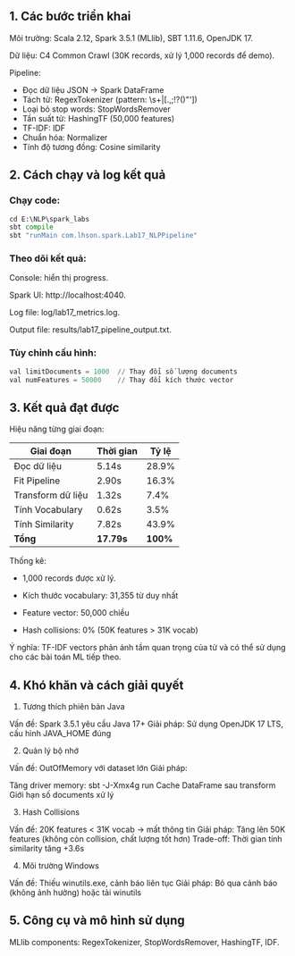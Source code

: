 ## 1. Các bước triển khai

Môi trường: Scala 2.12, Spark 3.5.1 (MLlib), SBT 1.11.6, OpenJDK 17.

Dữ liệu: C4 Common Crawl (30K records, xử lý 1,000 records để demo).

Pipeline:

- Đọc dữ liệu JSON → Spark DataFrame
- Tách từ: RegexTokenizer (pattern: \\s+|[.,;!?()\"'])
- Loại bỏ stop words: StopWordsRemover
- Tần suất từ: HashingTF (50,000 features)
- TF-IDF: IDF
- Chuẩn hóa: Normalizer
- Tính độ tương đồng: Cosine similarity

## 2. Cách chạy và log kết quả

### Chạy code:

```python
cd E:\NLP\spark_labs
sbt compile
sbt "runMain com.lhson.spark.Lab17_NLPPipeline"
```

### Theo dõi kết quả:

Console: hiển thị progress.

Spark UI: http://localhost:4040.

Log file: log/lab17_metrics.log.

Output file: results/lab17_pipeline_output.txt.

### Tùy chỉnh cấu hình:

```python
val limitDocuments = 1000  // Thay đổi số lượng documents
val numFeatures = 50000    // Thay đổi kích thước vector
```

## 3. Kết quả đạt được

Hiệu năng từng giai đoạn:

| Giai đoạn         | Thời gian  | Tỷ lệ    |
| ----------------- | ---------- | -------- |
| Đọc dữ liệu       | 5.14s      | 28.9%    |
| Fit Pipeline      | 2.90s      | 16.3%    |
| Transform dữ liệu | 1.32s      | 7.4%     |
| Tính Vocabulary   | 0.62s      | 3.5%     |
| Tính Similarity   | 7.82s      | 43.9%    |
| **Tổng**          | **17.79s** | **100%** |

Thống kê:

- 1,000 records được xử lý.

- Kích thước vocabulary: 31,355 từ duy nhất

- Feature vector: 50,000 chiều

- Hash collisions: 0% (50K features > 31K vocab)

Ý nghĩa: TF-IDF vectors phản ánh tầm quan trọng của từ và có thể sử dụng cho các bài toán ML tiếp theo.

## 4. Khó khăn và cách giải quyết

1. Tương thích phiên bản Java

Vấn đề: Spark 3.5.1 yêu cầu Java 17+
Giải pháp: Sử dụng OpenJDK 17 LTS, cấu hình JAVA_HOME đúng

2. Quản lý bộ nhớ

Vấn đề: OutOfMemory với dataset lớn
Giải pháp:

Tăng driver memory: sbt -J-Xmx4g run
Cache DataFrame sau transform
Giới hạn số documents xử lý

3. Hash Collisions

Vấn đề: 20K features < 31K vocab → mất thông tin
Giải pháp: Tăng lên 50K features (không còn collision, chất lượng tốt hơn)
Trade-off: Thời gian tính similarity tăng +3.6s

4. Môi trường Windows

Vấn đề: Thiếu winutils.exe, cảnh báo liên tục
Giải pháp: Bỏ qua cảnh báo (không ảnh hưởng) hoặc tải winutils

## 5. Công cụ và mô hình sử dụng

MLlib components: RegexTokenizer, StopWordsRemover, HashingTF, IDF.
